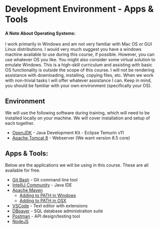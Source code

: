 # Development Environment - Apps & Tools
#### A Note About Operating Systems:
I work primarily in Windows and am not very familiar with Mac OS or GUI Linux distributions. I would very much suggest you have a windows machine available to use during this course, if possible. However, you can use whatever OS you like. You might also consider some virtual solution to emulate Windows. This is a high-skill curriculum and assisting with basic OS functionality is outside the scope of this course. I will not be rendering assistance with downloading, installing, copying files, etc. When we work with non-trivial tasks I will offer whatever assistance I can. Keep in mind, you should be familiar with your own environment (specifically your OS).

## Environment
We will use the following software during training, which will need to be installed locally on your machine. We will cover installation and setup of each together.

- [OpenJDK](https://adoptium.net/temurin/releases/?version=11) - Java Development Kit - Eclipse Temurin v11
- [Apache Tomcat 8](https://tomcat.apache.org/download-80.cgi) - Webserver (We want version 8.5 core)

## Apps & Tools:
Below are the applications we will be using in this course. These are all available for free.

 - [Git Bash](https://git-scm.com/downloads) - Git command line tool
 - [IntelliJ Community](https://www.jetbrains.com/idea/download/#section=windows) - Java IDE
 - [Apache Maven](https://maven.apache.org/download.cgi)
   - [Adding to PATH in Windows](https://www.architectryan.com/2018/03/17/add-to-the-path-on-windows-10/)
   - [Adding to PATH in OSX](https://www.architectryan.com/2012/10/02/add-to-the-path-on-mac-os-x-mountain-lion/)
 - [VSCode](https://code.visualstudio.com/download) - Text editor with extensions
 - [DBeaver](https://dbeaver.io/download/) - SQL database administration suite
 - [Postman](https://www.postman.com/downloads/) - API design/testing tool
 - [NodeJS](https://nodejs.org/en/download/)
